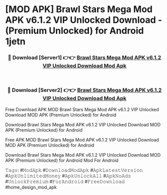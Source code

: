 # [MOD APK] Brawl Stars Mega Mod APK v6.1.2 VIP Unlocked Download - (Premium Unlocked) for Android 1jetn



<div align="center">
<h3>🔴 Download [Server1] 👉👉 <a href="https://momento.my/?title=Brawl_Stars_Mega_Mod_APK_v6.1.2_VIP_Unlocked_Download">Brawl Stars Mega Mod APK v6.1.2 VIP Unlocked Download Mod Apk</a></h3><br>

<h3>🔴 Download [Server2] 👉👉 <a href="https://momento.my/?title=Brawl_Stars_Mega_Mod_APK_v6.1.2_VIP_Unlocked_Download">Brawl Stars Mega Mod APK v6.1.2 VIP Unlocked Download Mod Apk</a></h3>
</div>



Free Download APK MOD Brawl Stars Mega Mod APK v6.1.2 VIP Unlocked Download MOD APK (Premium Unlocked) for Android

Download Brawl Stars Mega Mod APK v6.1.2 VIP Unlocked Download MOD APK (Premium Unlocked) for Android

Free APK MOD Brawl Stars Mega Mod APK v6.1.2 VIP Unlocked Download MOD APK (Premium Unlocked) for Android

Download Brawl Stars Mega Mod APK v6.1.2 VIP Unlocked Download MOD APK (Premium Unlocked) for Android Mod For Android

𝚃𝚊𝚐𝚜: #𝙼𝚘𝚍𝙰𝚙𝚔 #𝙳𝚘𝚠𝚗𝚕𝚘𝚊𝚍𝙼𝚘𝚍𝙰𝚙𝚔 #𝙰𝚙𝚔𝙻𝚊𝚝𝚎𝚜𝚝𝚅𝚎𝚛𝚜𝚒𝚘𝚗 #𝙰𝚙𝚔𝚄𝚗𝚕𝚒𝚖𝚒𝚝𝚎𝚍𝙼𝚘𝚗𝚎𝚢 #𝙰𝚙𝚔𝚄𝚗𝚕𝚘𝚌𝚔𝙰𝚕𝚕 #𝙰𝚙𝚔𝙽𝚘𝙰𝚍𝚜 #𝚄𝚗𝚕𝚘𝚌𝚔𝙿𝚛𝚎𝚖𝚒𝚞𝚖 #𝙵𝚘𝚛𝙰𝚗𝚍𝚛𝚘𝚒𝚍 #𝙵𝚛𝚎𝚎𝙳𝚘𝚠𝚗𝚕𝚘𝚊𝚍 #home_design_mod_apk
